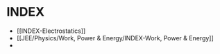# INDEX
- [[INDEX-Electrostatics]]
- [[JEE/Physics/Work, Power & Energy/INDEX-Work, Power & Energy]]
- 